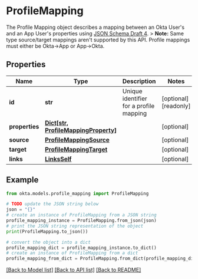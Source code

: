 # ProfileMapping

The Profile Mapping object describes a mapping between an Okta User's and an App User's properties using [JSON Schema Draft 4](https://datatracker.ietf.org/doc/html/draft-zyp-json-schema-04).  > **Note:** Same type source/target mappings aren't supported by this API. Profile mappings must either be Okta->App or App->Okta.

## Properties

Name | Type | Description | Notes
------------ | ------------- | ------------- | -------------
**id** | **str** | Unique identifier for a profile mapping | [optional] [readonly] 
**properties** | [**Dict[str, ProfileMappingProperty]**](ProfileMappingProperty.md) |  | [optional] 
**source** | [**ProfileMappingSource**](.md) |  | [optional] 
**target** | [**ProfileMappingTarget**](.md) |  | [optional] 
**links** | [**LinksSelf**](LinksSelf.md) |  | [optional] 

## Example

```python
from okta.models.profile_mapping import ProfileMapping

# TODO update the JSON string below
json = "{}"
# create an instance of ProfileMapping from a JSON string
profile_mapping_instance = ProfileMapping.from_json(json)
# print the JSON string representation of the object
print(ProfileMapping.to_json())

# convert the object into a dict
profile_mapping_dict = profile_mapping_instance.to_dict()
# create an instance of ProfileMapping from a dict
profile_mapping_from_dict = ProfileMapping.from_dict(profile_mapping_dict)
```
[[Back to Model list]](../README.md#documentation-for-models) [[Back to API list]](../README.md#documentation-for-api-endpoints) [[Back to README]](../README.md)



